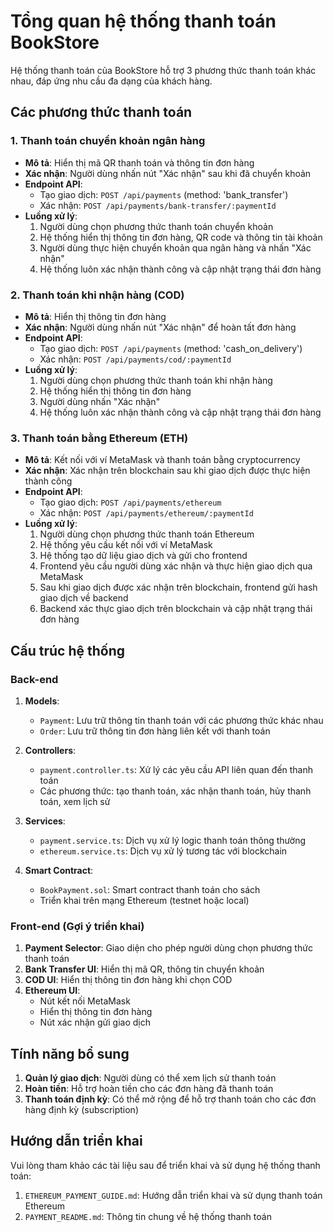 # Tổng quan hệ thống thanh toán BookStore

Hệ thống thanh toán của BookStore hỗ trợ 3 phương thức thanh toán khác nhau, đáp ứng nhu cầu đa dạng của khách hàng.

## Các phương thức thanh toán

### 1. Thanh toán chuyển khoản ngân hàng

- **Mô tả**: Hiển thị mã QR thanh toán và thông tin đơn hàng
- **Xác nhận**: Người dùng nhấn nút "Xác nhận" sau khi đã chuyển khoản 
- **Endpoint API**:
  - Tạo giao dịch: `POST /api/payments` (method: 'bank_transfer')
  - Xác nhận: `POST /api/payments/bank-transfer/:paymentId`
- **Luồng xử lý**:
  1. Người dùng chọn phương thức thanh toán chuyển khoản
  2. Hệ thống hiển thị thông tin đơn hàng, QR code và thông tin tài khoản
  3. Người dùng thực hiện chuyển khoản qua ngân hàng và nhấn "Xác nhận"
  4. Hệ thống luôn xác nhận thành công và cập nhật trạng thái đơn hàng

### 2. Thanh toán khi nhận hàng (COD)

- **Mô tả**: Hiển thị thông tin đơn hàng
- **Xác nhận**: Người dùng nhấn nút "Xác nhận" để hoàn tất đơn hàng
- **Endpoint API**:
  - Tạo giao dịch: `POST /api/payments` (method: 'cash_on_delivery')
  - Xác nhận: `POST /api/payments/cod/:paymentId`
- **Luồng xử lý**:
  1. Người dùng chọn phương thức thanh toán khi nhận hàng
  2. Hệ thống hiển thị thông tin đơn hàng
  3. Người dùng nhấn "Xác nhận"
  4. Hệ thống luôn xác nhận thành công và cập nhật trạng thái đơn hàng

### 3. Thanh toán bằng Ethereum (ETH)

- **Mô tả**: Kết nối với ví MetaMask và thanh toán bằng cryptocurrency
- **Xác nhận**: Xác nhận trên blockchain sau khi giao dịch được thực hiện thành công
- **Endpoint API**:
  - Tạo giao dịch: `POST /api/payments/ethereum`
  - Xác nhận: `POST /api/payments/ethereum/:paymentId`
- **Luồng xử lý**:
  1. Người dùng chọn phương thức thanh toán Ethereum
  2. Hệ thống yêu cầu kết nối với ví MetaMask
  3. Hệ thống tạo dữ liệu giao dịch và gửi cho frontend
  4. Frontend yêu cầu người dùng xác nhận và thực hiện giao dịch qua MetaMask
  5. Sau khi giao dịch được xác nhận trên blockchain, frontend gửi hash giao dịch về backend
  6. Backend xác thực giao dịch trên blockchain và cập nhật trạng thái đơn hàng

## Cấu trúc hệ thống

### Back-end

1. **Models**: 
   - `Payment`: Lưu trữ thông tin thanh toán với các phương thức khác nhau
   - `Order`: Lưu trữ thông tin đơn hàng liên kết với thanh toán

2. **Controllers**:
   - `payment.controller.ts`: Xử lý các yêu cầu API liên quan đến thanh toán
   - Các phương thức: tạo thanh toán, xác nhận thanh toán, hủy thanh toán, xem lịch sử

3. **Services**:
   - `payment.service.ts`: Dịch vụ xử lý logic thanh toán thông thường
   - `ethereum.service.ts`: Dịch vụ xử lý tương tác với blockchain

4. **Smart Contract**:
   - `BookPayment.sol`: Smart contract thanh toán cho sách
   - Triển khai trên mạng Ethereum (testnet hoặc local)

### Front-end (Gợi ý triển khai)

1. **Payment Selector**: Giao diện cho phép người dùng chọn phương thức thanh toán
2. **Bank Transfer UI**: Hiển thị mã QR, thông tin chuyển khoản
3. **COD UI**: Hiển thị thông tin đơn hàng khi chọn COD
4. **Ethereum UI**: 
   - Nút kết nối MetaMask
   - Hiển thị thông tin đơn hàng
   - Nút xác nhận gửi giao dịch

## Tính năng bổ sung

1. **Quản lý giao dịch**: Người dùng có thể xem lịch sử thanh toán
2. **Hoàn tiền**: Hỗ trợ hoàn tiền cho các đơn hàng đã thanh toán
3. **Thanh toán định kỳ**: Có thể mở rộng để hỗ trợ thanh toán cho các đơn hàng định kỳ (subscription)

## Hướng dẫn triển khai

Vui lòng tham khảo các tài liệu sau để triển khai và sử dụng hệ thống thanh toán:

1. `ETHEREUM_PAYMENT_GUIDE.md`: Hướng dẫn triển khai và sử dụng thanh toán Ethereum
2. `PAYMENT_README.md`: Thông tin chung về hệ thống thanh toán 